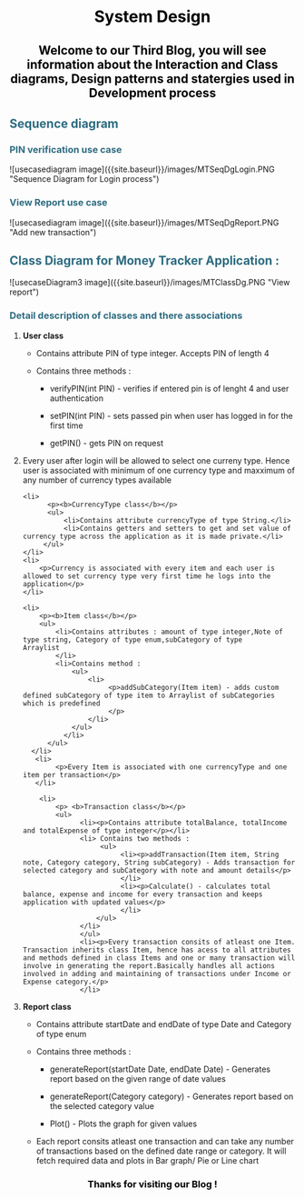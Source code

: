 <div>
<h1 style="color: #000000; text-align:center;">System Design</h1>
<h2 style="color: #000000; text-align:center;">Welcome to our Third Blog, you will see information about the Interaction and Class diagrams, Design patterns and statergies used in Development process</h2>
</div>

<div>
<h2 style="color: #2e6c80;">Sequence diagram </h2>
<h3 style="color: #2e6c80;">PIN verification use case</h3>
<span align="center">
![usecasediagram image]({{site.baseurl}}/images/MTSeqDgLogin.PNG "Sequence Diagram for Login process")
</span>

<h3 style="color: #2e6c80;">View Report use case</h3>
<span align="center">
![usecasediagram image]({{site.baseurl}}/images/MTSeqDgReport.PNG "Add new transaction")
</span>
</div>

<div>
<h2 style="color: #2e6c80;">Class Diagram for Money Tracker Application :</h2>
<span align="center">
![usecaseDiagram3 image]({{site.baseurl}}/images/MTClassDg.PNG "View report")
</span>

<h3 style="color: #2e6c80;">Detail description of classes and there associations</h3>
<ol>
  <li><p><b>User class</b></p>
     <ul>
         <li><p>Contains attribute PIN of type integer. Accepts PIN of length 4<p></li>
         <li>Contains three methods :
              <ul>
                  <li><p>verifyPIN(int PIN) - verifies if entered pin is of lenght 4 and user authentication</p></li>
                  <li><p>setPIN(int PIN) - sets passed pin when user has logged in for the first time</p></li>
                   <li><p>getPIN() - gets PIN on request</p></li>
              </ul>
          </li>
       </ul> 
    </li>
    <li>
        <p>Every user after login will be allowed to select one curreny type. Hence user is associated with minimum of one currency type          and maxximum of any number of currency types available  
        </p>
    </li> 

    <li>
          <p><b>CurrencyType class</b></p>
          <ul>
              <li>Contains attribute currencyType of type String.</li>
              <li>Contains getters and setters to get and set value of currency type across the application as it is made private.</li>
         </ul>
    </li>
    <li>
        <p>Currency is associated with every item and each user is allowed to set currency type very first time he logs into the                  application</p> 
    </li>

    <li>
        <p><b>Item class</b></p>
        <ul>
            <li>Contains attributes : amount of type integer,Note of type string, Category of type enum,subCategory of type                          Arraylist
            </li>
            <li>Contains method :
                <ul>
                    <li>
                         <p>addSubCategory(Item item) - adds custom defined subCategory of type item to Arraylist of subCategories which is predefined 
                         </p>
                    </li>
                </ul>
              </li>
          </ul>
      </li>
       <li>
            <p>Every Item is associated with one currencyType and one item per transaction</p>
       </li>

        <li>
            <p> <b>Transaction class</b></p>
            <ul>
                  <li><p>Contains attribute totalBalance, totalIncome and totalExpense of type integer</p></li>      
                  <li> Contains two methods :
                       <ul>
                            <li><p>addTransaction(Item item, String note, Category category, String subCategory) - Adds transaction for selected category and subCategory with note and amount details</p>
                            </li>
                            <li><p>Calculate() - calculates total balance, expense and income for every transaction and keeps application with updated values</p>
                            </li>
                      </ul>
                  </li>
                  </ul>
                  <li><p>Every transaction consits of atleast one Item. Transaction inherits class Item, hence has acess to all attributes and methods defined in class Items and one or many transaction will involve in generating the report.Basically handles all actions involved in adding and maintaining of transactions under Income or Expense category.</p>
                  </li>

<li>
     <p> <b>Report class</b></p>
     <ul>
     <li><p>Contains attribute startDate and endDate of type Date and Category of type enum</p></li>
     <li>Contains three methods :
          <ul>
               <li><p>generateReport(startDate Date, endDate Date) - Generates report based on the given range of date values</p></li>
                <li><p>generateReport(Category category) - Generates report based on the selected category value</p></li>
                <li><p>Plot() - Plots the graph for given values</p></li>
          </ul>
      </li>
      <li><p>Each report consits atleast one transaction and can take any number of transactions based on the defined date range or                   category. It will fetch required data and plots in Bar graph/ Pie or Line chart</p>
      </li>
  </ul>
 </li>
</ol>

</div>
<h3 style="color: #000000; text-align:center;">Thanks for visiting our Blog !</h3>
